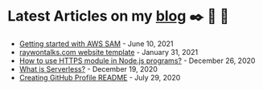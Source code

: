 # Latest Articles on my [blog](https://raywontalks.com) :black_nib: :file_folder: :paperclip:
* [Getting started with AWS SAM](https://raywontalks.com/aws-sam/) - June 10, 2021
* [raywontalks.com website template](https://raywontalks.com/blog-template/) - January 31, 2021
* [How to use HTTPS module in Node.js programs?](https://raywontalks.com/nodejs-https/) - December 26, 2020
* [What is Serverless?](https://raywontalks.com/serverless/) - December 19, 2020
* [Creating GitHub Profile README](https://raywontalks.com/github-profile-readme/) - July 29, 2020
